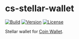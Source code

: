 # cs-stellar-wallet

[![Build](https://github.com/CoinSpace/cs-stellar-wallet/actions/workflows/ci.yml/badge.svg)](https://github.com/CoinSpace/cs-stellar-wallet/actions/workflows/ci.yml)
[![Version](https://img.shields.io/github/v/tag/CoinSpace/cs-stellar-wallet?label=version)](https://github.com/CoinSpace/cs-stellar-wallet/releases)
[![License](https://img.shields.io/github/license/CoinSpace/cs-stellar-wallet?color=blue)](https://github.com/CoinSpace/cs-stellar-wallet/blob/master/LICENSE)

Stellar wallet for [Coin Wallet](https://github.com/CoinSpace/CoinSpace).
